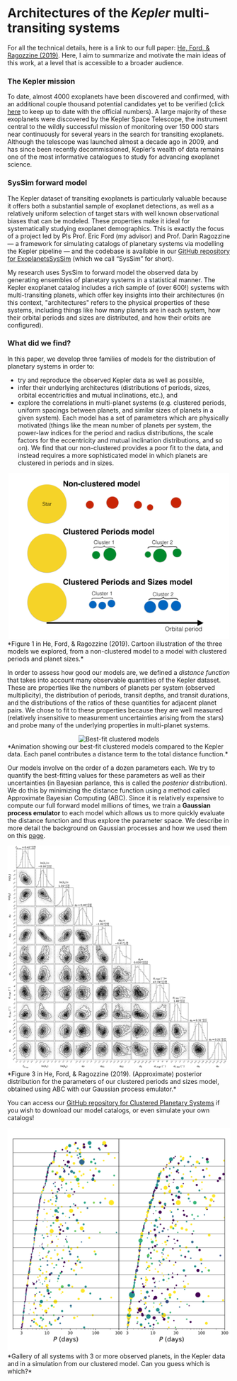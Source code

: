 # Architectures of the *Kepler* multi-transiting systems

For all the technical details, here is a link to our full paper: [He, Ford, & Ragozzine (2019)](https://arxiv.org/abs/1907.07773). Here, I aim to summarize and motivate the main ideas of this work, at a level that is accessible to a broader audience.

### The Kepler mission

To date, almost 4000 exoplanets have been discovered and confirmed, with an additional couple thousand potential candidates yet to be verified (click [here](https://exoplanetarchive.ipac.caltech.edu/docs/counts_detail.html) to keep up to date with the official numbers). A large majority of these exoplanets were discovered by the Kepler Space Telescope, the instrument central to the wildly successful mission of monitoring over 150 000 stars near continuously for several years in the search for transiting exoplanets. Although the telescope was launched almost a decade ago in 2009, and has since been recently decommissioned, Kepler’s wealth of data remains one of the most informative catalogues to study for advancing exoplanet science.

### SysSim forward model

The Kepler dataset of transiting exoplanets is particularly valuable because it offers both a substantial sample of exoplanet detections, as well as a relatively uniform selection of target stars with well known observational biases that can be modeled. These properties make it ideal for systematically studying exoplanet demographics. This is exactly the focus of a project led by PIs Prof. Eric Ford (my advisor) and Prof. Darin Ragozzine — a framework for simulating catalogs of planetary systems via modelling the Kepler pipeline — and the codebase is available in our [GitHub repository for ExoplanetsSysSim](https://github.com/ExoJulia/ExoplanetsSysSim.jl) (which we call “SysSim” for short).

My research uses SysSim to forward model the observed data by generating ensembles of planetary systems in a statistical manner. The Kepler exoplanet catalog includes a rich sample of (over 600!) systems with multi-transiting planets, which offer key insights into their architectures (in this context, "architectures" refers to the physical properties of these systems, including things like how many planets are in each system, how their orbital periods and sizes are distributed, and how their orbits are configured).

### What did we find?

In this paper, we develop three families of models for the distribution of planetary systems in order to:
* try and reproduce the observed Kepler data as well as possible,
* infer their underlying architectures (distributions of periods, sizes, orbital eccentricities and mutual inclinations, etc.), and
* explore the correlations in multi-planet systems (e.g. clustered periods, uniform spacings between planets, and similar sizes of planets in a given system).
Each model has a set of parameters which are physically motivated (things like the mean number of planets per system, the power-law indices for the period and radius distributions, the scale factors for the eccentricity and mutual inclination distributions, and so on). We find that our non-clustered provides a poor fit to the data, and instead requires a more sophisticated model in which planets are clustered in periods and in sizes.

<center><img src="figures/Models_cartoon.pdf" alt="Figure 1 in paper" width="500"/></center>  
*Figure 1 in He, Ford, & Ragozzine (2019). Cartoon illustration of the three models we explored, from a non-clustered model to a model with clustered periods and planet sizes.*


In order to assess how good our models are, we defined a *distance function* that takes into account many observable quantities of the Kepler dataset. These are properties like the numbers of planets per system (observed multiplicity), the distribution of periods, transit depths, and transit durations, and the distributions of the ratios of these quantities for adjacent planet pairs. We chose to fit to these properties because they are well measured (relatively insensitive to measurement uncertainties arising from the stars) and probe many of the underlying properties in multi-planet systems.

<center><img src="figures/Clustered_P_R_observed.gif" alt="Best-fit clustered models"/></center>  
*Animation showing our best-fit clustered models compared to the Kepler data. Each panel contributes a distance term to the total distance function.*


Our models involve on the order of a dozen parameters each. We try to quantify the best-fitting values for these parameters as well as their uncertainties (in Bayesian parlance, this is called the *posterior* distribution). We do this by minimizing the distance function using a method called Approximate Bayesian Computing (ABC). Since it is relatively expensive to compute our full forward model millions of times, we train a **Gaussian process emulator** to each model which allows us to more quickly evaluate the distance function and thus explore the parameter space. We describe in more detail the background on Gaussian processes and how we used them on this [page](https://hematthi.github.io/other_projects/gaussian_processes.html).

<center><img src="figures/Clustered_P_R_Model_KS_posterior_corner.pdf" alt="Figure 3 in paper"/></center>  
*Figure 3 in He, Ford, & Ragozzine (2019). (Approximate) posterior distribution for the parameters of our clustered periods and sizes model, obtained using ABC with our Gaussian process emulator.*


You can access our [GitHub repository for Clustered Planetary Systems](https://github.com/ExoJulia/SysSimExClusters) if you wish to download our model catalogs, or even simulate your own catalogs!

<center><img src="figures/Clustered_P_R_3plus_multis_0.pdf" alt="Gallery of systems with 3+ observed planets"/></center>  
*Gallery of all systems with 3 or more observed planets, in the Kepler data and in a simulation from our clustered model. Can you guess which is which?*
